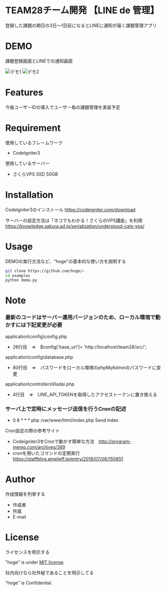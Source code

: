# TEAM28チーム開発 【LINE de 管理】

登録した課題の期日の3日～1日前になるとLINEに通知が届く課題管理アプリ
 
# DEMO

課題登録画面とLINEでの通知画面

![デモ1](https://user-images.githubusercontent.com/82738762/124371810-63bb8f80-dcc0-11eb-806b-16f81b3e8f42.png)
![デモ2](https://user-images.githubusercontent.com/82738762/124371812-64ecbc80-dcc0-11eb-822d-8bc4591c61d2.png)

# Features
 
今後ユーザーIDの導入でユーザー毎の課題管理を実装予定
 
# Requirement
 
使用しているフレームワーク
* CodeIgniter3

使用しているサーバー
* さくらVPS SSD 50GB
 
# Installation

CodeIgniter3のインストール 
https://codeigniter.com/download

サーバーの設定方法は「ネコでもわかる！さくらのVPS講座」を利用
https://knowledge.sakura.ad.jp/serialization/understood-cats-vps/
 
# Usage
 
DEMOの実行方法など、"hoge"の基本的な使い方を説明する
 
```bash
git clone https://github.com/hoge/~
cd examples
python demo.py
```
 
# Note
 
### 最新のコードはサーバー運用バージョンのため、ローカル環境で動かすには下記変更が必要

application\config\config.php

* 26行目　⇒　$config['base_url']= 'http://localhost/team28/src/';

application\config\database.php

* 80行目　⇒　パスワードをローカル環境のphpMyAdminのパスワードに変更

application\controllers\Kadai.php

* 4行目　⇒　LINE_API_TOKENを取得したアクセストークンに置き換える
 
 ### サーバ上で定時にメッセージ送信を行うCronの記述
 * 0 8 *  *  * php /var/www/html/index.php Send index

Cron設定の際の参考サイト
* Codeigniter3をCronで動かす簡単な方法　http://program-memo.com/archives/389
* cronを用いたコマンドの定期実行　https://staffblog.amelieff.jp/entry/2018/07/06/150851
 
# Author
 
作成情報を列挙する
 
* 作成者
* 所属
* E-mail
 
# License
ライセンスを明示する
 
"hoge" is under [MIT license](https://en.wikipedia.org/wiki/MIT_License).
 
社内向けなら社外秘であることを明示してる
 
"hoge" is Confidential.
